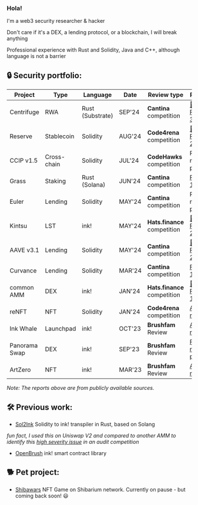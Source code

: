 ### Hola!

I'm a web3 security researcher & hacker

Don't care if it's a DEX, a lending protocol, or a blockchain, I will break anything

Professional experience with Rust and Solidity, Java and C++, although language is not a barrier

## 🔒 Security portfolio:

| Project       | Type        | Language         | Date   | Review type                  | Result                                                                                                                          |
| ------------- | ----------- | ---------------- | ------ | ---------------------------- | ------------------------------------------------------------------------------------------------------------------------------- |
| Centrifuge    | RWA         | Rust (Substrate) | SEP'24 | **Cantina** competition      | [🥉 Rank: 3rd](https://cantina.xyz/leaderboard/a0a58a8b-247e-4203-b3cb-476ded9d5515)                                            |
| Reserve       | Stablecoin  | Solidity         | AUG'24 | **Code4rena** competition    | [🥈 Rank: 2nd](https://code4rena.com/audits/2024-07-reserve-core)                                                               |
| CCIP v1.5     | Cross-chain | Solidity         | JUL'24 | **CodeHawks** competition    | Report not public                                                                                                               |
| Grass         | Staking     | Rust (Solana)    | JUN'24 | **Cantina** competition      | [Rank: 11th](https://cantina.xyz/leaderboard/3211ee0d-133f-43a0-837e-8dc1ecfaa424)                                              |
| Euler         | Lending     | Solidity         | MAY'24 | **Cantina** competition      | Report not public                                                                                                               |
| Kintsu        | LST         | ink!             | MAY'24 | **Hats.finance** competition | [🥈 Rank: 2nd](https://app.hats.finance/audit-competitions/kintsu-0x7d70f9442af3a9a0a734fa6a1b4857f25518e9d2/leaderboard)       |
| AAVE v3.1     | Lending     | Solidity         | MAY'24 | **Cantina** competition      | [🥈 Rank: 2nd](https://cantina.xyz/competitions/5ffcedec-7e2e-4717-a3e4-e9041ca541c2/leaderboard)                               |
| Curvance      | Lending     | Solidity         | MAR'24 | **Cantina** competition      | [Rank: 15th](https://cantina.xyz/competitions/ac757733-81a4-43c7-8f49-17c5b135cdff/leaderboard)                                 |
| common AMM    | DEX         | ink!             | JAN'24 | **Hats.finance** competition | [🥇 Rank: 1st](https://app.hats.finance/audit-competitions/alephzeroamm-0x0d88a9ece90994ecb3ba704730819d71c139f60f/leaderboard) |
| reNFT         | NFT         | Solidity         | JAN'24 | **Code4rena** competition    | [Audit report](https://code4rena.com/reports/2024-01-renft)                                                                     |
| Ink Whale     | Launchpad   | ink!             | OCT'23 | **Brushfam** Review          | [Audit report](https://tinyurl.com/inkwhale)                                                                                    |
| Panorama Swap | DEX         | ink!             | SEP'23 | **Brushfam** Review          | [Report not public](https://x.com/PanoramaSwap)                                                                                 |
| ArtZero       | NFT         | ink!             | MAR'23 | **Brushfam** Review          | [Audit report](https://tinyurl.com/artzero)                                                                                     |

*Note: The reports above are from publicly available sources.*

## 🛠️ Previous work:

- [Sol2Ink](https://github.com/Brushfam/sol2ink) Solidity to ink! transpiler in Rust, based on Solang
  
*fun fact, I used this on Uniswap V2 and compared to another AMM to identify this [high severity issue](https://github.com/hats-finance/AlephZeroAMM-0x0d88a9ece90994ecb3ba704730819d71c139f60f/issues/37) in an audit competition*
- [OpenBrush](https://github.com/Brushfam/openbrush-contracts) ink! smart contract library

## 🐕 Pet project:
- [Shibawars](https://www.shibawars.net/) NFT Game on Shibarium network. Currently on pause - but coming back soon! 😃
